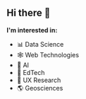 ## Hi there 👋

**I'm interested in:**
- 📊 Data Science
- 🕸️ Web Technologies
- 🤖 AI
- 🧮 EdTech
- 📱 UX Research
- 🌎 Geosciences

